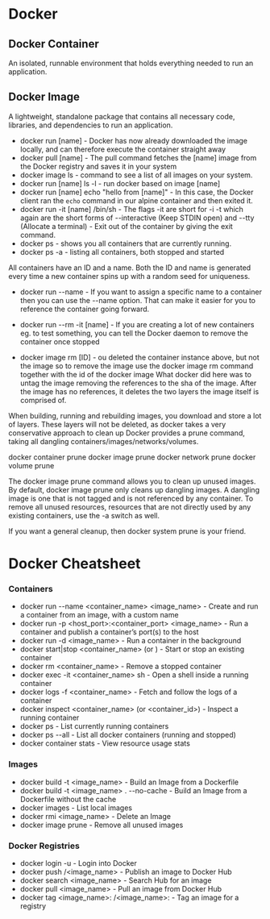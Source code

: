 # Docker

## Docker Container
An isolated, runnable environment that holds everything needed to run an application.

## Docker Image
A lightweight, standalone package that contains all necessary code, libraries, and dependencies to run an application.

- docker run [name] - Docker has now already downloaded the image locally, and can therefore execute the container straight away
- docker pull [name] - The pull command fetches the [name] image from the Docker registry and saves it in your system
- docker image ls - command to see a list of all images on your system.
- docker run [name] ls -l - run docker based on image [name]
- docker run [name] echo "hello from [name]" - In this case, the Docker client ran the `echo` command in our alpine container and then exited it.
- docker run -it [name] /bin/sh - The flags -it are short for -i -t which again are the short forms of --interactive (Keep STDIN open) and --tty (Allocate a terminal) - Exit out of the container by giving the exit command.
- docker ps - shows you all containers that are currently running.
- docker ps -a - listing all containers, both stopped and started

All containers have an ID and a name. Both the ID and name is generated every time a new container spins up with a random seed for uniqueness.

- docker run --name - If you want to assign a specific name to a container then you can use the --name option. That can make it easier for you to reference the container going forward.

- docker run --rm -it [name] - If you are creating a lot of new containers eg. to test something, you can tell the Docker daemon to remove the container once stopped
- docker image rm [ID] - ou deleted the container instance above, but not the image so to remove the image use the docker image rm command together with the id of the docker image
What docker did here was to untag the image removing the references to the sha of the image. After the image has no references, it deletes the two layers the image itself is comprised of.

When building, running and rebuilding images, you download and store a lot of layers. These layers will not be deleted, as docker takes a very conservative approach to clean up
Docker provides a prune command, taking all dangling containers/images/networks/volumes.

docker container prune
docker image prune
docker network prune
docker volume prune

The docker image prune command allows you to clean up unused images. By default, docker image prune only cleans up dangling images. A dangling image is one that is not tagged and is not referenced by any container. To remove all unused resources, resources that are not directly used by any existing containers, use the -a switch as well.

If you want a general cleanup, then docker system prune is your friend.

# Docker Cheatsheet

### Containers
- docker run --name <container_name> <image_name> - Create and run a container from an image, with a custom name
- docker run -p <host_port>:<container_port> <image_name> - Run a container and publish a container’s port(s) to the host
- docker run -d <image_name> - Run a container in the background
- docker start|stop <container_name> (or <container-id>) - Start or stop an existing container
- docker rm <container_name> - Remove a stopped container
- docker exec -it <container_name> sh - Open a shell inside a running container
- docker logs -f <container_name> - Fetch and follow the logs of a container
- docker inspect <container_name> (or <container_id>) - Inspect a running container
- docker ps - List currently running containers
- docker ps --all - List all docker containers (running and stopped)
- docker container stats - View resource usage stats

### Images
- docker build -t <image_name> - Build an Image from a Dockerfile
- docker build -t <image_name> . --no-cache - Build an Image from a Dockerfile without the cache
- docker images - List local images
- docker rmi <image_name> - Delete an Image
- docker image prune - Remove all unused images

### Docker Registries
- docker login -u <username> - Login into Docker
- docker push <username>/<image_name> - Publish an image to Docker Hub
- docker search <image_name> - Search Hub for an image
- docker pull <image_name> - Pull an image from Docker Hub
- docker tag <image_name>:<tag> <username>/<image_name>:<tag> - Tag an image for a registry
